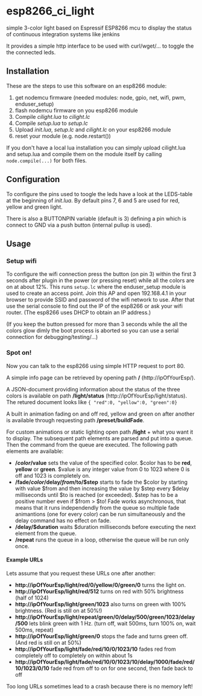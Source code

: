 # esp8266_ci_light
simple 3-color light based on Espressif ESP8266 mcu to display the status of continuous integration systems like jenkins

It provides a simple http interface to be used with curl/wget/... to toggle the the connected leds.

## Installation
These are the steps to use this software on an esp8266 module:

1. get nodemcu firmware (needed modules: node, gpio, net, wifi, pwm, enduser_setup)
1. flash nodemcu firmware on you esp8266 module
1. Compile *cilight.lua* to *cilight.lc*
1. Compile *setup.lua* to *setup.lc*
1. Upload *init.lua*, *setup.lc* and *cilight.lc* on your esp8266 module
1. reset your module (e.g. node.restart())

If you don't have a local lua installation you can simply upload cilight.lua and setup.lua and compile them on the module
itself by calling `node.compile(...)` for both files.

## Configuration

To configure the pins used to toogle the leds have a look at the LEDS-table at the beginning of *init.lua*.
By default pins 7, 6 and 5 are used for red, yellow and green light.

There is also a BUTTONPIN variable (default is 3) defining a pin which is connect to GND via a push button (internal pullup is used).

## Usage

### Setup wifi
To configure the wifi connection press the button (on pin 3) within the first 3 seconds after plugin in the power (or pressing reset) while all the colors are on at about 12%. This runs `setup.lc` where the enduser_setup module is used to create an access point. Join this AP and open 192.168.4.1 in your browser to provide SSID and password of the wifi network to use.
After that use the serial console to find out the IP of the esp8266 or ask your wifi router. (The esp8266 uses DHCP to obtain an IP address.)

(If you keep the button pressed for more than 3 seconds while the all the colors glow dimly the boot process is aborted so you can use a serial connection for debugging/testing/...)

### Spot on!
Now you can talk to the esp8266 using simple HTTP request to port 80.

A simple info page can be retrieved by opening path **/** (http://ipOfYourEsp/).

A JSON-document providing information about the status of the three colors is available on path **/light/status** (http://ipOfYourEsp/light/status). The retured document looks like `{ "red":0, "yellow":0, "green":0}`

A built in animation fading on and off red, yellow and green on after another is available through requesting path **/preset/buildFade**.

For custom animations or static lighting open path **/light** + what you want it to display. The subsequent path elements are parsed and put into a queue. Then the command from the queue are executed. The following path elements are available:

  * **/$color/$value** sets the value of the specified color. $color has to be **red**, **yellow** or **green**. $value is any integer value from 0 to 1023 where 0 is off and 1023 is completely on.
  * **/fade/$color/$delay/$from/$to/$step** starts to fade the $color by starting with value $from and then increasing the value by $step every $delay milliseconds until $to is reached (or exceeded). $step has to be a positive number even if $from > $to! Fade works asynchronous, that means that it runs independendly from the queue so multiple fade animantions (one for every color) can be run simultaneously and the delay command has no effect on fade.
  * **/delay/$duration** waits $duration milliseconds before executing the next element from the queue.
  * **/repeat** runs the queue in a loop, otherwise the queue will be run only once.

#### Example URLs

Lets assume that you request these URLs one after another:

  * **http://ipOfYourEsp/light/red/0/yellow/0/green/0** turns the light on.
  * **http://ipOfYourEsp/light/red/512** turns on red with 50% brightness (half of 1024)
  * **http://ipOfYourEsp/light/green/1023** also turns on green with 100% brightness. (Red is still on at 50%!)
  * **http://ipOfYourEsp/light/repeat/green/0/delay/500/green/1023/delay/500** lets blink green with 1 Hz. (turn off, wait 500ms, turn 100% on, wait 500ms, repeat)
  * **http://ipOfYourEsp/light/green/0** stops the fade and turns green off. (And red is still on at 50%)
  * **http://ipOfYourEsp/light/fade/red/10/0/1023/10** fades red from completely off to completely on within about 1s
  * **http://ipOfYourEsp/light/fade/red/10/0/1023/10/delay/1000/fade/red/10/1023/0/10** fade red from off to on for one second, then fade back to off
  
Too long URLs sometimes lead to a crash because there is no memory left!
